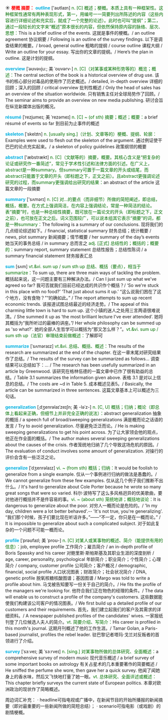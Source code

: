 ☀ <font color="red">**梗概 摘要：**</font>
<font color="sky blue">**outline**</font> ['aʊtlaɪn] 
<font color="rgb(227, 108, 9)">n. [C] 概述；梗概。本质上具有一种框架性。这种框架性通常有两种表现形式，第一，用编号一一简要列出所陈述的内容（这些内容进行详细论述和充实后，就成了一个完整的论述）。此时也可叫“提纲”；第二，通过一段较长的文字来“概述”原本很长的内容，但依然保持原内容的脉络、层次、思想：</font>This is a brief outline of the events. 这就是事件的梗概。/ an outline agreement 协议纲要 / Following is an outline of the survey findings. 以下是调查结果的概要。/ broad, general outline 粗略的提纲 / course outline 课程大纲 / Write an outline for your essay. 写出你的文章的提纲。/ Here’s the plan in outline. 这是计划的提纲。
                      
<font color="sky blue">**overview**</font> [ˈəʊvəvju:; 美 ˈoʊvərv-]
<font color="rgb(227, 108, 9)">n. [C]（对某事或某种形势等的）概览；概述：</font>The central section of the book is a historical overview of drug use. 该书的核心部分对毒品的使用作了历史概述。/ detailed, in-depth overview 详细的回顾；深入的回顾 / critical overview 批判性概述 / Only the head of sales has an overview of the situation worldwide. 只有销售主任对全球局势作了回顾。/ The seminar aims to provide an overview on new media publishing. 研讨会旨在纵览新媒体出版的概况。
           
<font color="sky blue">**résumé**</font> [ˈrezjumeɪ; 美 ˈrezəmeɪ]
<font color="rgb(227, 108, 9)">n. [C] ~ (of sth) 摘要；概述；概要：</font>a brief résumé of events so far 到目前为止事件的概述

<font color="sky blue">**skeleton**</font> [ˈskelɪtn]
<font color="rgb(227, 108, 9)">n. [usually sing.]（计划、文章等的）梗概、提纲、轮廓：</font>Examples were used to flesh out the skeleton of the argument. 通过例证使干巴巴的论点充实起来。/ a skeleton of policy guidelines 政策纲领的概要

<font color="sky blue">**abstract**</font> ['æbstrækt] 
<font color="rgb(227, 108, 9)">n. [C]（文献等的）摘要，概要。其核心含义是“把复杂的论证或研究作一番简述”，常见于学术性引述和法律方面的引述。在广义上，abstract是一种summary。但summary可置于一篇文章的开头或结尾，而abstract只能置于文章的开头（即标题之下，正文之前）。且abstract更强调论述研究的过程，而summary更强调给出研究的结果：</font>an abstract of the article 这篇文章的一段摘要

<font color="sky blue">**summary**</font> ['sʌmərɪ] 
<font color="rgb(227, 108, 9)">n. [C] 对…的要点（而非细节）所做的简短阐述，即总结，概括，概要。在方式上强调简洁，在内容上强调结论，常是一种简洁的结论。表“摘要”时，也是一种总结性摘要，既可放在一篇论文的开头（即标题之下，正文之前），也可放在正文之后。词义范围较广，可以说本组其它表示“摘要”的词，都是一种summary：</font>The following is a summary of our conclusions. 现将我们的几点结论综述如下。/ financial, statistical summary 财务总结；统计概要 / news, plot summary 新闻摘要；情节概要 / her summary of the day’s events 她当天的事务总结 / in summary 总而言之 <font color="rgb(227, 108, 9)">adj. [正式] 总结性的；概括的；概要的：</font>summary report, summary statement 总结性报告；总结性陈词 / a summary financial statement 财务报表汇总
                      
<font color="sky blue">**sum**</font> [sʌm]
<font color="rgb(227, 108, 9)">vt.&vi. sum up / sum sth up 总结、概括（要点），相当于summarize：</font>To sum up, there are three main ways of tackling the problem. 概括起来说，这一问题主要有三种解决办法。/ Can I just sum up what we've agreed so far? 我可否就我们目前已经达成的共识作个概括？/ ‘So we're stuck in this place with no food?’ ‘That just about sums it up.’ “这么说我们困在了这个地方，没有食物？”“的确如此。” / The report attempts to sum up recent economic trends. 该报道试图总结最近的经济走势。/ The appeal of this charming little town is hard to sum up. 这个小镇的迷人之处用三言两语很难说清。/ She summed it up as ‘the most brilliant lecture I've ever attended’. 她将其概括为“我所听过的最棒的讲座。”/ Her whole philosophy can be summed up as 'so what?'. 她的全部人生哲学可以概括为“那又怎么样？”。<font color="rgb(227, 108, 9)">vt.&vi. sum up / sum sth up（法官）审理结束前做概述：</font>了解即可
           
<font color="sky blue">**summarize**</font> [ˈsʌməraɪz]
<font color="rgb(227, 108, 9)">vt.&vi. 总结、概括、概述：</font>The results of the research are summarized at the end of the chapter. 在这一章末尾对研究结果作了总结。/ The results of the survey can be summarized as follows... 调查结果可以总结如下：… / The research has been usefully summarized in an article by Greenwood. 该研究在格林伍德的一篇文章中已作了很有助益的总结。/ Table 3.1 summarizes the information given above. 表格 3.1 是对以上信息的总结。/ The costs are ~d in Table 5. 成本概述见表5。/ Basically, the article can be summarized in three sentences. 这篇文章基本上可以概述为三句话。
         
<font color="sky blue">**generalization**</font> [ˌdʒenrəlaɪˈzeɪʃn; 美 -ləˈz-]
<font color="rgb(227, 108, 9)">n. [C, U] 概括；归纳；概论（即总体上看起来正确，但细节上并非完全正确的说法）：</font>abstract generalization 抽象的概括 / a speech full of broad/sweeping generalizations 满是概而论之话语的发言 / Try to avoid generalization. 尽量避免泛泛而论。/ He is making sweeping generalizations to get his point across. 为了让大家领会他的观点，他正在作全面的概括。/ The author makes several sweeping generalizations about the causes of the crisis. 作者笼统地归纳了几个导致这场危机的原因。/ The evaluation of conduct involves some amount of generalization. 对操行的评价会含有一些泛泛之论。  
           
<font color="sky blue">**generalize**</font> [ˈdʒenrəlaɪz]
<font color="rgb(227, 108, 9)">vi. ~ (from sth) 概括；归纳：</font>It would be foolish to generalize from a single example. 仅从一个事例进行归纳的做法是愚蠢的。/ We cannot generalize from these few examples. 仅从这几个例子我们推断不出什么。/ It's hard to generalize about Cole Porter because he wrote so many great songs that were so varied. 科尔·波特写了这么多风格迥异的优美歌曲，要对他进行概括并不是件容易的事。<font color="rgb(227, 108, 9)">vi. ~ (about sth) 笼统地讲；概括地谈论：</font>It is dangerous to generalize about the poor. 对穷人一概而论是危险的。/ 'In my day, children were a lot better behaved'.-- 'It's not true, you're generalizing'. “我们那个时候，孩子们要比现在听话许多。”——“不一定，你只是在一概而论。” / It is impossible to generalize about such a complicated subject. 对于如此复杂的一个问题不可能一概而论。

<font color="sky blue">**profile**</font> [ˈprəʊfaɪl; 美 ˈproʊ-]
<font color="rgb(227, 108, 9)">n. [C] 对某人或某事物的概述、简介（能提供有用的信息）：</font>job, employee profile 工作简介；雇员简介 / an in-depth profile of Boris Spassky and his career 对鲍里斯·斯帕斯基及其职业生涯的深度剖析 / age, career, personality, psychological 年龄简介；职业简介；个性简介；心理简介 / company, customer profile 公司简介；客户概况 / demographic, financial, social profile 人口状况图表；财政简介；社会状况简介 / DNA, genetic profile 脱氧核糖核酸图谱；基因图谱 / Margo was told to write a profile about him. 马戈被告知要写一份关于自己的简介。/ He fits the profile of the managers we're looking for. 他符合我们正在物色的经理的条件。/ The data will enable us to construct a profile of the company's customers. 这些数据能使我们构建该公司客户的情况图表。/ We first build up a detailed profile of our customers and their requirements. 首先，我们建立起我们的客户及其需求的详细资料。/ A newspaper published profiles of the candidates' wives. 一家报纸刊登了几位候选人夫人的简介。<font color="rgb(227, 108, 9)">vt. 简要介绍、写简介：</font>His career is profiled in this month's journal. 这期月刊概述了他的工作生涯。/ Tamar Golan, a Paris-based journalist, profiles the rebel leader. 驻巴黎记者塔玛·戈兰对反叛者的首领进行了介绍。
            
<font color="sky blue">**survey**</font> [ˈsɜ:veɪ; 美 ˈsɜ:rveɪ]
<font color="rgb(227, 108, 9)">n. [sing.] 对某事物所做的总体研究、全面概述：</font>a comprehensive survey of modern music 现代音乐概述 / a brief survey of some important books on astrology 有关占星术的几本重要著作的简要概述 / He sniffed the perfume she wore, then gave her a quick survey. 他闻了闻她身上的香水味，然后又飞快地打量了她一眼。<font color="rgb(227, 108, 9)">vt. 总体研究、全面评述或概述：</font>This chapter briefly surveys the current state of European politics. 本章对欧洲政治的现状作了简略概述。

周边词汇补充：
· headline可指电视或广播中，在新闻节目的开始所播报的新闻摘要（即对最重要的一些新闻所做的简短总结）；
· scenario可指电影（或戏剧）的剧情梗概。